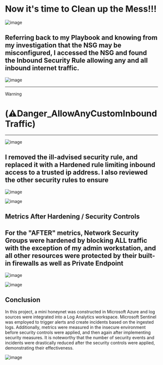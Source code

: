 # Now it's time to Clean up the Mess!!!
![image](https://github.com/user-attachments/assets/3be54560-4314-45df-bfa7-d3cd0dc72e55)
## Referring back to my Playbook and knowing from my investigation that the NSG may be misconfigured, I accessed the NSG and found the Inbound Security Rule allowing any and all inbound internet traffic. 
![image](https://github.com/user-attachments/assets/4d031cdc-024e-47c0-8a1c-8b457e96ea9e)
****
> [!WARNING]  
> # (⚠️Danger_AllowAnyCustomInboundTraffic) 
****
![image](https://github.com/user-attachments/assets/6f01a5f8-2f33-4b45-a166-f5ff9cada94e)
## I removed the ill-advised security rule, and replaced it with a Hardened rule limiting inbound access to a trusted ip address. I also reviewed the other security rules to ensure  
![image](https://github.com/user-attachments/assets/be3d8c20-7e3b-4ba8-ad8e-d443a6b15e69)

![image](https://github.com/user-attachments/assets/276f66e9-b122-4cb0-9620-cddfd81cad1b)



## Metrics After Hardening / Security Controls
## For the "AFTER" metrics, Network Security Groups were hardened by blocking ALL traffic with the exception of my admin workstation, and all other resources were protected by their built-in firewalls as well as Private Endpoint
![image](https://github.com/user-attachments/assets/e85907eb-3bd5-4f75-8dbf-bc6ad326868e)

![image](https://github.com/user-attachments/assets/b2aacb16-ffaa-44ee-b371-8903aa8f4b62)

## Conclusion

In this project, a mini honeynet was constructed in Microsoft Azure and log sources were integrated into a Log Analytics workspace. Microsoft Sentinel was employed to trigger alerts and create incidents based on the ingested logs. Additionally, metrics were measured in the insecure environment before security controls were applied, and then again after implementing security measures. It is noteworthy that the number of security events and incidents were drastically reduced after the security controls were applied, demonstrating their effectiveness.


![image](https://github.com/user-attachments/assets/c47cdf46-f66f-42a8-b583-34ca0ac18816)
